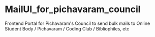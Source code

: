 # MailUI_for_pichavaram_council
Frontend Portal for Pichavaram's Council to send bulk mails to Online Student Body / Pichavaram / Coding Club / Bibliophiles, etc

